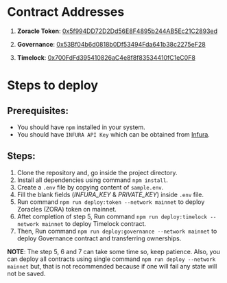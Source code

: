 # Contract Addresses

1. **Zoracle Token**: [0x5f994DD72D2Dd56E8F4895b244AB5Ec21C2893ed](https://etherscan.io/address/0x5f994DD72D2Dd56E8F4895b244AB5Ec21C2893ed)<br/>

2. **Governance**: [0x53Bf04b6d0818b0Df53494Fda641b38c2275eF28](https://etherscan.io/address/0x53Bf04b6d0818b0Df53494Fda641b38c2275eF28)<br/>

3. **Timelock**: [0x700FdFd395410826aC4e8f8f83534410fC1eC0F8](https://etherscan.io/address/0x700FdFd395410826aC4e8f8f83534410fC1eC0F8)<br/>

# Steps to deploy

## Prerequisites:

- You should have `npm` installed in your system.
- You should have `INFURA API Key` which can be obtained from [Infura](https://infura.io/).

## Steps:

1. Clone the repository and, go inside the project directory.
2. Install all dependencies using command `npm install`.
3. Create a `.env` file by copying content of `sample.env`.
4. Fill the blank fields (*INFURA_KEY* & *PRIVATE_KEY*) inside `.env` file.
5. Run command `npm run deploy:token --network mainnet` to deploy Zoracles (ZORA) token on mainnet.
6. Aftet completion of step 5, Run command `npm run deploy:timelock --network mainnet` to deploy Timelock contract.
7. Then, Run command `npm run deploy:governance --network mainnet` to deploy Governance contract and transferring ownerships.

**NOTE**: The step 5, 6 and 7 can take some time so, keep patience. Also, you can deploy all contracts using single command `npm run deploy --network mainnet` but, that is not recommended because if one will fail any state will not be saved.
